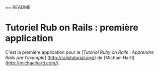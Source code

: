 == README

# Tutoriel Rub on Rails : première application

C'est la première application pour le [*Tutoriel Ruby on Rails : Apprendre Rails par l'exemple*] (http://railstutorial.org/) de [Michael Hartl] (http://michaelhartl.com/).
